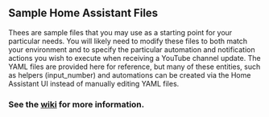 ## Sample Home Assistant Files
Thees are sample files that you may use as a starting point for your particular needs.  You will likely need to modify these files to both match your environment and to specify the particular automation and notification actions you wish to execute when receiving a YouTube channel update.  The YAML files are provided here for reference, but many of these entities, such as helpers (input_number) and automations can be created via the Home Assistant UI instead of manually editing YAML files.

### See the [wiki](https://github.com/Resinchem/YouTube-to-HomeAssistant/wiki) for more information.
